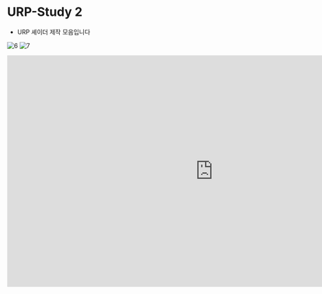 # URP-Study 2

- URP 셰이더 제작 모음입니다

![6](https://github.com/user-attachments/assets/4ad5adcb-bbd3-4310-bf4c-8ac970e81b36)
![7](https://github.com/user-attachments/assets/85e61970-2a2f-48af-ad7d-d57d9ba18c1b)

<iframe width="956" height="538" src="https://youtu.be/5KSL4OONiXE?si=-Amh7oOvyrUcYCHV" frameborder="0" allow="accelerometer; autoplay; encrypted-media; gyroscope; picture-in-picture" allowfullscreen></iframe>
